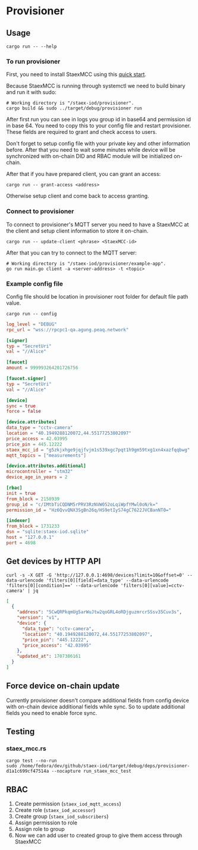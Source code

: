 # Provisioner

## Usage

```shell
cargo run -- --help
```

### To run provisioner

First, you need to install StaexMCC using this [quick start](https://docs.staex.io/how-to-guides/quick-start/).

Because StaexMCC is running through systemctl we need to build binary and run it with sudo:

```shell
# Working directory is "/staex-iod/provisioner".
cargo build && sudo ../target/debug/provisioner run
```

After first run you can see in logs you group id in base64 and permission id in base 64. You need to copy this to your config file and restart provisioner. These fields are required to grant and check access to users.

Don't forget to setup config file with your private key and other information before. After that you need to wait some minutes while device will be synchronized with on-chain DID and RBAC module will be initialized on-chain.

After that if you have prepared client, you can grant an access:

```shell
cargo run -- grant-access <address>
```

Otherwise setup client and come back to access granting.

### Connect to provisioner

To connect to provisioner's MQTT server you need to have a StaexMCC at the client and setup client information to store it on-chain.

```shell
cargo run -- update-client <phrase> <StaexMCC-id>
```

After that you can try to connect to the MQTT server:

```shell
# Working directory is "/staex-iod/provisioner/example-app".
go run main.go client -a <server-address> -t <topic>
```

### Example config file

Config file should be location in provisioner root folder for default file path value.

```shell
cargo run -- config
```

```toml
log_level = "DEBUG"
rpc_url = "wss://rpcpc1-qa.agung.peaq.network"

[signer]
typ = "SecretUri"
val = "//Alice"

[faucet]
amount = 999993264201726756

[faucet.signer]
typ = "SecretUri"
val = "//Alice"

[device]
sync = true
force = false

[device.attributes]
data_type = "cctv-camera"
location = "40.1949288120072,44.55177253802097"
price_access = 42.03995
price_pin = 445.12222
staex_mcc_id = "g5zkjxhge9jqjfvjm1s539xgc7pqt1h9gm59txg1xn4xazfqqbwg"
mqtt_topics = ["measurements"]

[device.attributes.additional]
microcontroller = "stm32"
device_age_in_years = 2

[rbac]
init = true
from_block = 2158939
group_id = "c/IMtbTiCQDNM5rPRV3RzNVW052oLqiWpfYMwl0oN/k="
permission_id = "Hz6QvvQNX3SgBn26q/HS9etIyS74gC7622JVCBanNT0="

[indexer]
from_block = 1731233
dsn = "sqlite:staex-iod.sqlite"
host = "127.0.0.1"
port = 4698
```

## Get devices by HTTP API

```shell
curl -s -X GET -G 'http://127.0.0.1:4698/devices?limit=10&offset=0' --data-urlencode 'filters[0][field]=data_type' --data-urlencode 'filters[0][condition]==' --data-urlencode 'filters[0][value]=cctv-camera' | jq
```

```json
[
  {
    "address": "5CwQRPkqmUg5arWuJtw2qoGRL4oRDjguzmrcrSSsv35Cuv3s",
    "version": "v1",
    "device": {
      "data_type": "cctv-camera",
      "location": "40.1949288120072,44.55177253802097",
      "price_pin": "445.12222",
      "price_access": "42.03995"
    },
    "updated_at": 1707386161
  }
]
```

## Force device on-chain update

Currently provisioner doesn't compare additional fields from config device with on-chain device additional fields while sync. So to update additional fields you need to enable force sync.

## Testing

### staex_mcc.rs

```shell
cargo test --no-run
sudo /home/fedora/dev/github/staex-iod/target/debug/deps/provisioner-d1a1c699cf47514a --nocapture run_staex_mcc_test
```

## RBAC

1. Create permission (`staex_iod_mqtt_access`)
2. Create role (`staex_iod_accessor`)
3. Create group (`staex_iod_subscribers`)
4. Assign permission to role
5. Assign role to group
6. Now we can add user to created group to give them access through StaexMCC
